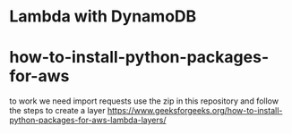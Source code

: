 # Lambda with DynamoDB

# how-to-install-python-packages-for-aws
to work we need import requests
use the zip in this repository and follow the steps to create a layer
https://www.geeksforgeeks.org/how-to-install-python-packages-for-aws-lambda-layers/

